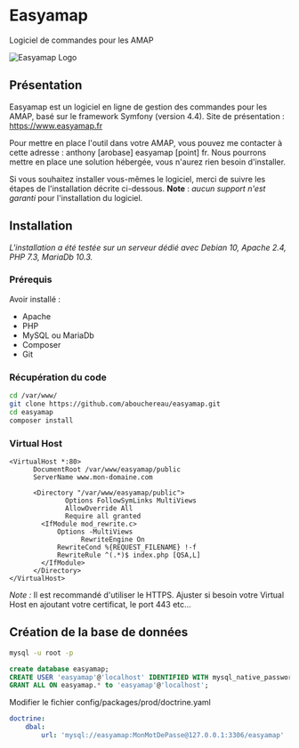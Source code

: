 # Easyamap
Logiciel de commandes pour les AMAP

![Easyamap Logo](https://www.easyamap.fr/images/logo-easy-amap-160.png)

## Présentation
Easyamap est un logiciel en ligne de gestion des commandes pour les AMAP, basé sur le framework Symfony (version 4.4). 
Site de présentation : https://www.easyamap.fr

Pour mettre en place l'outil dans votre AMAP, vous pouvez me contacter à cette adresse : anthony [arobase] easyamap [point] fr.
Nous pourrons mettre en place une solution hébergée, vous n'aurez rien besoin d'installer.

Si vous souhaitez installer vous-mêmes le logiciel, merci de suivre les étapes de l'installation décrite ci-dessous.
**Note** : _aucun support n'est garanti_ pour l'installation du logiciel.

## Installation
_L'installation a été testée sur un serveur dédié avec Debian 10, Apache 2.4, PHP 7.3, MariaDb 10.3._

### Prérequis
Avoir installé :
* Apache 
* PHP 
* MySQL ou MariaDb
* Composer
* Git

### Récupération du code
```bash
cd /var/www/
git clone https://github.com/abouchereau/easyamap.git
cd easyamap
composer install
```

### Virtual Host
```
<VirtualHost *:80>
      DocumentRoot /var/www/easyamap/public
      ServerName www.mon-domaine.com

      <Directory "/var/www/easyamap/public">
              Options FollowSymLinks MultiViews
              AllowOverride All
              Require all granted
        <IfModule mod_rewrite.c>
            Options -MultiViews
                  RewriteEngine On
            RewriteCond %{REQUEST_FILENAME} !-f
            RewriteRule ^(.*)$ index.php [QSA,L]
        </IfModule>
      </Directory>
</VirtualHost>
```
_Note :_ Il est recommandé d'utiliser le HTTPS. Ajuster si besoin votre Virtual Host en ajoutant votre certificat, le port 443 etc...

## Création de la base de données
```bash
mysql -u root -p
```
```sql
create database easyamap;
CREATE USER 'easyamap'@'localhost' IDENTIFIED WITH mysql_native_password BY 'MonMotDePasse';
GRANT ALL ON easyamap.* to 'easyamap'@'localhost';
```
Modifier le fichier config/packages/prod/doctrine.yaml

```yml
doctrine:
    dbal:
        url: 'mysql://easyamap:MonMotDePasse@127.0.0.1:3306/easyamap'
```





